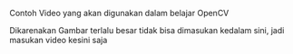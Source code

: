 Contoh Video yang akan digunakan dalam belajar OpenCV

Dikarenakan Gambar terlalu besar tidak bisa dimasukan kedalam sini, 
jadi masukan video kesini saja
